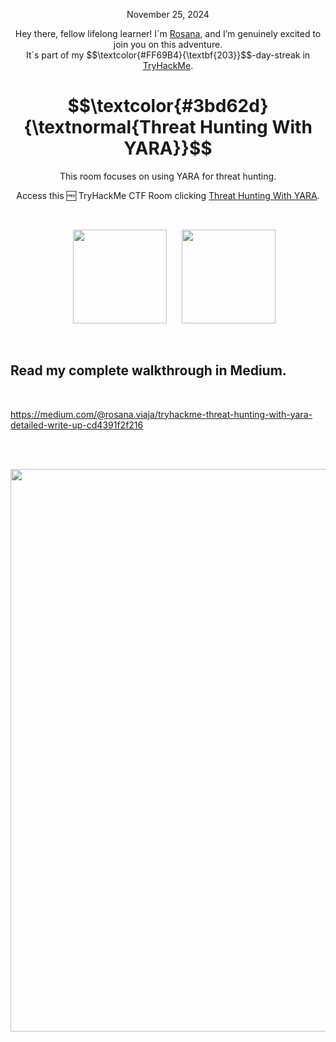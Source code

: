 <p align="center">November 25, 2024</p>
<p align="center">Hey there, fellow lifelong learner! I´m <a href="https://www.linkedin.com/in/rosanafssantos/">Rosana</a>, and I’m genuinely excited to join you on this adventure.<br>
It´s part of my $$\textcolor{#FF69B4}{\textbf{203}}$$-day-streak in  <a href="https://tryhackme.com/r/room/threathuntingwithyara">TryHackMe</a>.</p>

<h1 align="center">
  $$\textcolor{#3bd62d}{\textnormal{Threat Hunting With YARA}}$$
</h1>
<p align="center">This room focuses on using YARA for threat hunting.</p>
<p align="center">Access this 🆓 TryHackMe CTF Room clicking <a href="https://tryhackme.com/r/room/threathuntingwithyara">Threat Hunting With YARA</a>.</p><br>
<p align="center">
  <img height="150px" hspace="20" src="https://github.com/user-attachments/assets/d83dff45-ccd3-44d0-b748-30aad011d60b">
  <img height="150px" src="https://github.com/user-attachments/assets/caaf1803-5e11-420e-a8f9-a11c75c87a20">
</p>

<br>

<h2>Read my complete walkthrough in Medium.</h2>
<br>

https://medium.com/@rosana.viaja/tryhackme-threat-hunting-with-yara-detailed-write-up-cd4391f2f216

<br>
<br>


<p align="center"> <img width="900px" src="https://github.com/user-attachments/assets/d41bd3dd-f812-43a6-8b71-8e9b546970243"></p>
